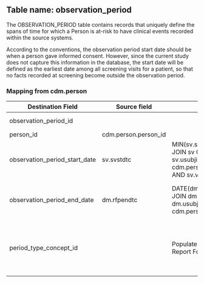 ## Table name: observation_period

The OBSERVATION_PERIOD table contains records that uniquely define the spans of time for which a Person is at-risk to have clinical events recorded within the source systems.

According to the conventions, the observation period start date should be when a person gave informed consent. However, since the current study does not capture this information in the database, the start date will be defined as the earliest date among all screening visits for a patient, so that no facts recorded at screening become outside the observation period.

### Mapping from cdm.person

| Destination Field | Source field | Logic | Comment field |
| --- | --- | --- | --- |
| observation_period_id |  |  | Auto-increment |
| person_id | cdm.person.person_id |  |  |
| observation_period_start_date | sv.svstdtc | MIN(sv.svstdtc) <br> JOIN sv ON <br>  sv.usubjid = cdm.person.person_source_value <br> AND sv.visit = 'SCREENING' | Take the earliest date among SCREENING visits |
| observation_period_end_date | dm.rfpendtc | DATE(dm.rfpendtc) <br> JOIN dm ON <br> dm.usubjid = cdm.person.person_source_value | Extract date from the last disposition event date/timestamp |
| period_type_concept_id |  | Populate with 32809 — 'Case Report Form' | A new consolidated type concept for 4814723 — 'Period while enrolled in study' |
